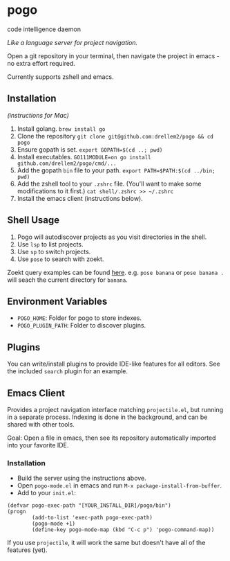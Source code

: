 # pogo
code intelligence daemon

*Like a language server for project navigation.*

Open a git repository in your terminal, then navigate the project in emacs - no extra effort required.

Currently supports zshell and emacs. 

## Installation 
*(instructions for Mac)*

1. Install golang.
`brew install go`
2. Clone the repository
`git clone git@github.com:drellem2/pogo && cd pogo`
3. Ensure gopath is set.
`export GOPATH=$(cd ..; pwd)`
4. Install executables.
`GO111MODULE=on go install github.com/drellem2/pogo/cmd/...`
5. Add the gopath `bin` file to your path.
`export PATH=$PATH:$(cd ../bin; pwd)`
6. Add the zshell tool to your `.zshrc` file. (You'll want to make some modifications to it first.)
`cat shell/.zshrc >> ~/.zshrc`
7. Install the emacs client (instructions below).

## Shell Usage

1. Pogo will autodiscover projects as you visit directories in the shell.
2. Use `lsp` to list projects.
3. Use `sp` to switch projects.
4. Use `pose` to search with zoekt.

Zoekt query examples can be found [here](https://github.com/sourcegraph/zoekt/blob/main/web/templates.go#L158).
e.g. `pose banana` or `pose banana .` will seach the current  directory for `banana`. 

## Environment Variables

- `POGO_HOME`: Folder for pogo to store indexes.
- `POGO_PLUGIN_PATH`: Folder to discover plugins.

## Plugins
You can write/install plugins to provide IDE-like features for all editors. See the included `search` plugin for an example.

## Emacs Client

Provides a project navigation interface matching `projectile.el`, but running in a separate process. Indexing is done in the background, and can be shared with other tools.

Goal: Open a file in emacs, then see its repository automatically imported into your favorite IDE.

### Installation
- Build the server using the instructions above.
- Open `pogo-mode.el` in emacs and run `M-x package-install-from-buffer`. 
- Add to your `init.el`:
```emacs-lisp
(defvar pogo-exec-path "[YOUR_INSTALL_DIR]/pogo/bin")
(progn
        (add-to-list 'exec-path pogo-exec-path)
        (pogo-mode +1)
        (define-key pogo-mode-map (kbd "C-c p") 'pogo-command-map))
```

If you use `projectile`, it will work the same but doesn't have all of the features (yet).
